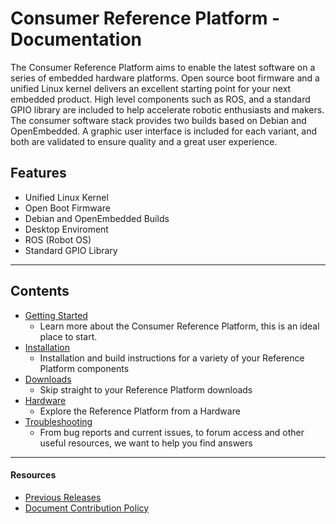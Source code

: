 # Consumer Reference Platform - Documentation

The Consumer Reference Platform aims to enable the latest software on a series of embedded hardware platforms. Open source boot firmware and a unified Linux kernel delivers an excellent starting point for your next embedded product. High level components such as ROS, and a standard GPIO library are included to help accelerate robotic enthusiasts and makers. The consumer software stack provides two builds based on Debian and OpenEmbedded. A graphic user interface is included for each variant, and both are validated to ensure quality and a great user experience. 

## Features
 - Unified Linux Kernel
 - Open Boot Firmware
 - Debian and OpenEmbedded Builds
 - Desktop Enviroment
 - ROS (Robot OS)
 - Standard GPIO Library

***

## Contents

- [Getting Started](GettingStarted/README.md)
   - Learn more about the Consumer Reference Platform, this is an ideal place to start.
- [Installation](Installation/README.md)
   - Installation and build instructions for a variety of your Reference Platform components
- [Downloads](Downloads/README.md)
   - Skip straight to your Reference Platform downloads
- [Hardware](HardwareDocs/README.md)
   - Explore the Reference Platform from a Hardware 
- [Troubleshooting](Troubleshooting/README.md)
   - From bug reports and current issues, to forum access and other useful resources, we want to help you find answers   

***

#### Resources

- [Previous Releases](PreviousReleases/README.md)
- [Document Contribution Policy](../ContributionPolicy.md)
